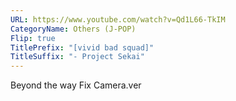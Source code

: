 ```yaml
---
URL: https://www.youtube.com/watch?v=Qd1L66-TkIM
CategoryName: Others (J-POP)
Flip: true
TitlePrefix: "[vivid bad squad]"
TitleSuffix: "- Project Sekai"
---
```


Beyond the way Fix Camera.ver
